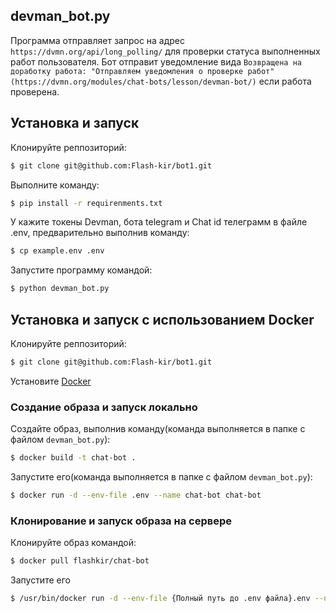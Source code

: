 ## devman_bot.py

Программа отправляет запрос на адрес `https://dvmn.org/api/long_polling/` для проверки статуса выполненных работ пользователя.
Бот отправит уведомление вида `Возвращена на доработку работа: "Отправляем уведомления о проверке работ" (https://dvmn.org/modules/chat-bots/lesson/devman-bot/)` если работа проверена.

## Установка и запуск

Клонируйте реппозиторий:

```bash
$ git clone git@github.com:Flash-kir/bot1.git
```

Выполните команду:

```bash
$ pip install -r requirenments.txt
```

У кажите токены Devman, бота telegram и Chat id телеграмм в файле .env, предварительно выполнив команду:

```bash
$ cp example.env .env
```

Запустите программу командой:

```bash
$ python devman_bot.py
```

## Установка и запуск с использованием Docker

Клонируйте реппозиторий:

```bash
$ git clone git@github.com:Flash-kir/bot1.git
```

Установите [Docker](https://docs.docker.com/engine/install/)

### Создание образа и запуск локально

Создайте образ, выполнив команду(команда выполняется в папке с файлом `devman_bot.py`):

```bash
$ docker build -t chat-bot .
```

Запустите его(команда выполняется в папке с файлом `devman_bot.py`):

```bash
$ docker run -d --env-file .env --name chat-bot chat-bot
```

### Клонирование и запуск образа на сервере

Клонируйте образ командой:

```bash
$ docker pull flashkir/chat-bot
```

Запустите его

```bash
$ /usr/bin/docker run -d --env-file {Полный путь до .env файла}.env --name chat-bot flashkir/chat-bot
```

